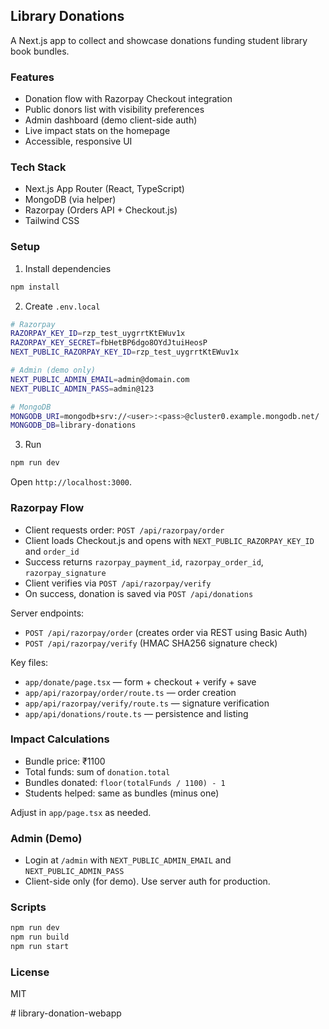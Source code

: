 ## Library Donations

A Next.js app to collect and showcase donations funding student library book bundles.

### Features

- Donation flow with Razorpay Checkout integration
- Public donors list with visibility preferences
- Admin dashboard (demo client-side auth)
- Live impact stats on the homepage
- Accessible, responsive UI

### Tech Stack

- Next.js App Router (React, TypeScript)
- MongoDB (via helper)
- Razorpay (Orders API + Checkout.js)
- Tailwind CSS

### Setup

1) Install dependencies

```bash
npm install
```

2) Create `.env.local`

```bash
# Razorpay
RAZORPAY_KEY_ID=rzp_test_uygrrtKtEWuv1x
RAZORPAY_KEY_SECRET=fbHetBP6dgo8OYdJtuiHeosP
NEXT_PUBLIC_RAZORPAY_KEY_ID=rzp_test_uygrrtKtEWuv1x

# Admin (demo only)
NEXT_PUBLIC_ADMIN_EMAIL=admin@domain.com
NEXT_PUBLIC_ADMIN_PASS=admin@123

# MongoDB
MONGODB_URI=mongodb+srv://<user>:<pass>@cluster0.example.mongodb.net/
MONGODB_DB=library-donations
```

3) Run

```bash
npm run dev
```

Open `http://localhost:3000`.

### Razorpay Flow

- Client requests order: `POST /api/razorpay/order`
- Client loads Checkout.js and opens with `NEXT_PUBLIC_RAZORPAY_KEY_ID` and `order_id`
- Success returns `razorpay_payment_id`, `razorpay_order_id`, `razorpay_signature`
- Client verifies via `POST /api/razorpay/verify`
- On success, donation is saved via `POST /api/donations`

Server endpoints:
- `POST /api/razorpay/order` (creates order via REST using Basic Auth)
- `POST /api/razorpay/verify` (HMAC SHA256 signature check)

Key files:
- `app/donate/page.tsx` — form + checkout + verify + save
- `app/api/razorpay/order/route.ts` — order creation
- `app/api/razorpay/verify/route.ts` — signature verification
- `app/api/donations/route.ts` — persistence and listing

### Impact Calculations

- Bundle price: ₹1100
- Total funds: sum of `donation.total`
- Bundles donated: `floor(totalFunds / 1100) - 1`
- Students helped: same as bundles (minus one)

Adjust in `app/page.tsx` as needed.

### Admin (Demo)

- Login at `/admin` with `NEXT_PUBLIC_ADMIN_EMAIL` and `NEXT_PUBLIC_ADMIN_PASS`
- Client-side only (for demo). Use server auth for production.

### Scripts

```bash
npm run dev
npm run build
npm run start
```

### License

MIT


#   l i b r a r y - d o n a t i o n - w e b a p p  
 